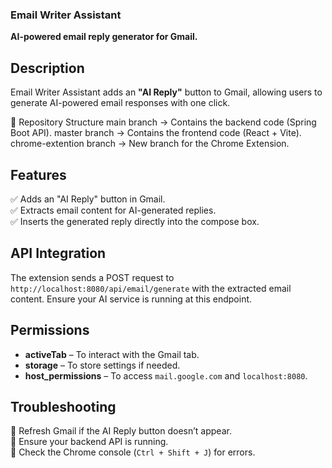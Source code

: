 ### **Email Writer Assistant**  
**AI-powered email reply generator for Gmail.**  

## **Description**  
Email Writer Assistant adds an **"AI Reply"** button to Gmail, allowing users to generate AI-powered email responses with one click.  

📂 Repository Structure
main branch → Contains the backend code (Spring Boot API).
master branch → Contains the frontend code (React + Vite).
chrome-extention branch → New branch for the Chrome Extension.



## **Features**  
✅ Adds an "AI Reply" button in Gmail.  
✅ Extracts email content for AI-generated replies.  
✅ Inserts the generated reply directly into the compose box.  

## **API Integration**  
The extension sends a POST request to `http://localhost:8080/api/email/generate` with the extracted email content. Ensure your AI service is running at this endpoint.  

## **Permissions**  
- **activeTab** – To interact with the Gmail tab.  
- **storage** – To store settings if needed.  
- **host_permissions** – To access `mail.google.com` and `localhost:8080`.  

## **Troubleshooting**  
🔹 Refresh Gmail if the AI Reply button doesn’t appear.  
🔹 Ensure your backend API is running.  
🔹 Check the Chrome console (`Ctrl + Shift + J`) for errors.  

